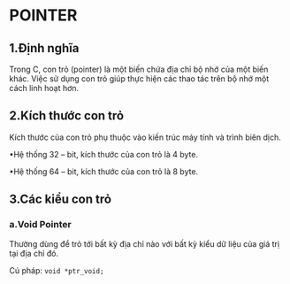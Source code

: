 # POINTER

## 1.Định nghĩa
Trong C, con trỏ (pointer) là một biến chứa địa chỉ bộ nhớ của một biến khác. Việc sử dụng con trỏ giúp thực hiện các thao tác trên bộ nhớ một cách linh hoạt hơn.
## 2.Kích thước con trỏ
Kích thước của con trỏ phụ thuộc vào kiến trúc máy tính và trình biên dịch.

•Hệ thống 32 – bit, kích thước của con trỏ là 4 byte.

•Hệ thống 64 – bit, kích thước của con trỏ là 8 byte.
## 3.Các kiểu con trỏ
### a.Void Pointer
Thường dùng để trỏ tới bất kỳ địa chỉ nào với bất kỳ kiểu dữ liệu của giá trị tại địa chỉ đó.

Cú pháp: ``` void *ptr_void; ```
